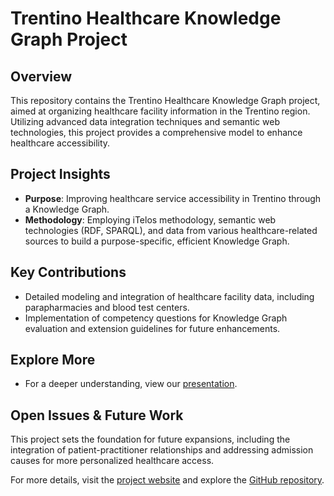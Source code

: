 # Trentino Healthcare Knowledge Graph Project

## Overview
This repository contains the Trentino Healthcare Knowledge Graph project, aimed at organizing healthcare facility information in the Trentino region. Utilizing advanced data integration techniques and semantic web technologies, this project provides a comprehensive model to enhance healthcare accessibility.

## Project Insights
- **Purpose**: Improving healthcare service accessibility in Trentino through a Knowledge Graph.
- **Methodology**: Employing iTelos methodology, semantic web technologies (RDF, SPARQL), and data from various healthcare-related sources to build a purpose-specific, efficient Knowledge Graph.

## Key Contributions
- Detailed modeling and integration of healthcare facility data, including parapharmacies and blood test centers.
- Implementation of competency questions for Knowledge Graph evaluation and extension guidelines for future enhancements.

## Explore More
- For a deeper understanding, view our [presentation](https://www.canva.com/design/DAFWE8f5d2A/QmWwIWmActfnpGtRf-wJlg/view).

## Open Issues & Future Work
This project sets the foundation for future expansions, including the integration of patient-practitioner relationships and addressing admission causes for more personalized healthcare access.

For more details, visit the [project website](https://zehrakorkusuz.github.io/) and explore the [GitHub repository](https://github.com/Morook97/Trentino_Healthcare_KGE_Project).
